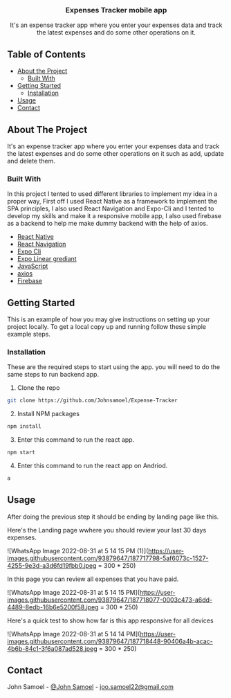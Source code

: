 <!-- PROJECT LOGO -->
<br />
<p align="center">

  <h3 align="center">Expenses Tracker mobile app</h3>

  <p align="center">
    It's an expense tracker app where you enter your expenses data and track the latest expenses and do some other operations on it.
  </p>
</p>

<!-- TABLE OF CONTENTS -->

## Table of Contents

- [About the Project](#about-the-project)
  - [Built With](#built-with)
- [Getting Started](#getting-started)
  - [Installation](#installation)
- [Usage](#usage)
- [Contact](#contact)

<!-- ABOUT THE PROJECT -->

## About The Project

It's an expense tracker app where you enter your expenses data and track the latest expenses and do some other operations on it such as add, update and delete them.

### Built With

In this project I tented to used different libraries to implement my idea in a proper way, First off I used React Native as a framework to implement the SPA principles, I also used React Navigation and Expo-Cli and I tented to develop my skills and make it a responsive mobile app, I also used firebase as a backend to help me make dummy backend with the help of axios.


- [React Native](https://reactnative.dev/)
- [React Navigation](https://reactnavigation.org/)
- [Expo Cli](https://docs.expo.dev/workflow/expo-cli/)
- [Expo Linear grediant](https://docs.expo.dev/versions/latest/sdk/linear-gradient/)
- [JavaScript](https://developer.mozilla.org/en-US/docs/Web/JavaScript/)
- [axios](https://www.npmjs.com/package/axios)
- [Firebase](https://firebase.google.com/)

<!-- GETTING STARTED -->

## Getting Started

This is an example of how you may give instructions on setting up your project locally.
To get a local copy up and running follow these simple example steps.

### Installation

These are the required steps to start using the app.
you will need to do the same steps to run backend app.

1. Clone the repo

```sh
git clone https://github.com/Johnsamoel/Expense-Tracker
```

2. Install NPM packages

```sh
npm install
```

3. Enter this command to run the react app.

```sh
npm start
```
4. Enter this command to run the react app on Andriod.

```sh
a
```

<!-- USAGE EXAMPLES -->

## Usage

After doing the previous step it should be ending by landing page like this.

Here's the Landing page wwhere you should review your last 30 days expenses.

![WhatsApp Image 2022-08-31 at 5 14 15 PM (1)](https://user-images.githubusercontent.com/93879647/187717798-5af6073c-1527-4255-9e3d-a3d6fd19fbb0.jpeg = 300 * 250)

In this page you can review all expenses that you have paid.

![WhatsApp Image 2022-08-31 at 5 14 15 PM](https://user-images.githubusercontent.com/93879647/187718077-0003c473-a6dd-4489-8edb-16b6e5200f58.jpeg = 300 * 250)


Here's a quick test to show how far is this app responsive for all devices

![WhatsApp Image 2022-08-31 at 5 14 14 PM](https://user-images.githubusercontent.com/93879647/187718448-90406a4b-acac-4b6b-84c1-3f6a087ad528.jpeg = 300 * 250)


<!-- CONTACT -->

## Contact

John Samoel - [@John Samoel](https://www.linkedin.com/in/johnsamoel) - joo.samoel22@gmail.com
